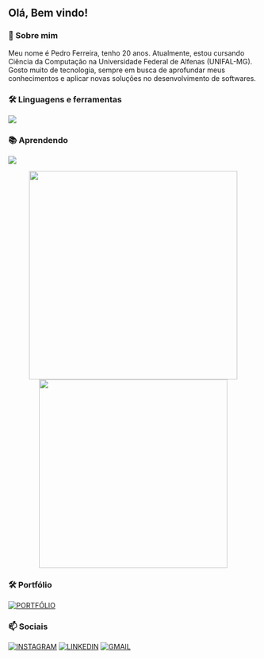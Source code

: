 ## Olá, Bem vindo!

### 🚀 Sobre mim
Meu nome é Pedro Ferreira, tenho 20 anos. Atualmente, estou cursando Ciência da Computação na Universidade Federal de Alfenas (UNIFAL-MG).
Gosto muito de tecnologia, sempre em busca de aprofundar meus conhecimentos e aplicar novas soluções no desenvolvimento de softwares.

### 🛠️ Linguagens e ferramentas
<img src="https://skillicons.dev/icons?i=c,cpp,linux,ps" />

### 📚 Aprendendo
<img src="https://skillicons.dev/icons?i=cs,py,java,js,html" />

<p align="center">
  <img width="420" src="https://github-readme-stats.vercel.app/api?username=PedroFerreira5&show_icons=true&theme=tokyonight&height=200" />
  <img width="380" src="https://github-readme-stats.vercel.app/api/top-langs/?username=PedroFerreira5&layout=compact&theme=tokyonight&height=200" />
</p>

### 🛠️ Portfólio 
[![PORTFÓLIO](https://skillicons.dev/icons?i=github)](https://pedroferreira5.github.io)


### 📫 Sociais
[![INSTAGRAM](https://skillicons.dev/icons?i=instagram)](https://www.instagram.com/pedroferreirap_/)
[![LINKEDIN](https://go-skill-icons.vercel.app/api/icons?i=linkedin)](https://www.linkedin.com/in/pedro-ferreira-prado-694251273/)
[![GMAIL](https://skillicons.dev/icons?i=gmail)](mailto:pedroferreirap05@gmail.com)
